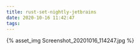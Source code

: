 ```yaml
---
title: rust-set-nightly-jetbrains
date: 2020-10-16 11:42:47
tags:
---
```

{% asset_img Screenshot_20201016_114247.jpg %}
